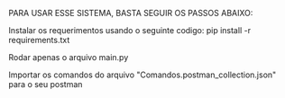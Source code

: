 PARA USAR ESSE SISTEMA, BASTA SEGUIR OS PASSOS ABAIXO:

Instalar os requerimentos usando o seguinte codigo: pip install -r requirements.txt

Rodar apenas o arquivo main.py

Importar os comandos do arquivo "Comandos.postman_collection.json" para o seu postman